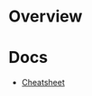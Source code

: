 # Overview

# Docs
* [Cheatsheet](https://github.com/broadinstitute/dsp-devops-wiki/wiki/git_cheatsheet)
